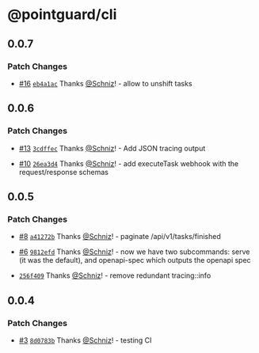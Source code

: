# @pointguard/cli

## 0.0.7

### Patch Changes

- [#16](https://github.com/Schniz/pointguard/pull/16) [`eb4a1ac`](https://github.com/Schniz/pointguard/commit/eb4a1ac2e6af818a33fe83228d2e6672d540f088) Thanks [@Schniz](https://github.com/Schniz)! - allow to unshift tasks

## 0.0.6

### Patch Changes

- [#13](https://github.com/Schniz/pointguard/pull/13) [`3cdffec`](https://github.com/Schniz/pointguard/commit/3cdffec818ebd59ff9241bc21d5118169731b777) Thanks [@Schniz](https://github.com/Schniz)! - Add JSON tracing output

- [#10](https://github.com/Schniz/pointguard/pull/10) [`26ea3d4`](https://github.com/Schniz/pointguard/commit/26ea3d4af0c246fad952526599f17fbc3b5b1130) Thanks [@Schniz](https://github.com/Schniz)! - add executeTask webhook with the request/response schemas

## 0.0.5

### Patch Changes

- [#8](https://github.com/Schniz/pointguard/pull/8) [`a41272b`](https://github.com/Schniz/pointguard/commit/a41272b9ed4796c43b6a498c7e89bbb01e0ad25a) Thanks [@Schniz](https://github.com/Schniz)! - paginate /api/v1/tasks/finished

- [#6](https://github.com/Schniz/pointguard/pull/6) [`9812efd`](https://github.com/Schniz/pointguard/commit/9812efd6d6073c5b0b81a55dc68444dcbbe6fd26) Thanks [@Schniz](https://github.com/Schniz)! - now we have two subcommands: serve (it was the default), and openapi-spec which outputs the openapi spec

- [`256f409`](https://github.com/Schniz/pointguard/commit/256f4099a4f7da78dc61f5dc928f74d7dbc566ae) Thanks [@Schniz](https://github.com/Schniz)! - remove redundant tracing::info

## 0.0.4

### Patch Changes

- [#3](https://github.com/Schniz/pointguard/pull/3) [`8d0783b`](https://github.com/Schniz/pointguard/commit/8d0783b2aac867be3eaec57901b775df453b768f) Thanks [@Schniz](https://github.com/Schniz)! - testing CI
